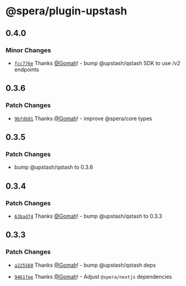 # @spera/plugin-upstash

## 0.4.0

### Minor Changes

- [`fcc776e`](https://github.com/Gomah/spera/commit/fcc776e947b92aba4f770d70cb145214ff38b2c3) Thanks [@Gomah](https://github.com/Gomah)! - bump @upstash/qstash SDK to use /v2 endpoints

## 0.3.6

### Patch Changes

- [`9bfdb91`](https://github.com/Gomah/spera/commit/9bfdb91c3bdf029a7cb01bf39686db0d8be4e0ca) Thanks [@Gomah](https://github.com/Gomah)! - improve @spera/core types

## 0.3.5

### Patch Changes

- bump @upstash/qstash to 0.3.6

## 0.3.4

### Patch Changes

- [`63bad74`](https://github.com/Gomah/spera/commit/63bad74615387d4b0433165e08ab986d1fe63fde) Thanks [@Gomah](https://github.com/Gomah)! - bump @upstash/qstash to 0.3.3

## 0.3.3

### Patch Changes

- [`a225560`](https://github.com/Gomah/spera/commit/a2255607023d5f681acb256dd75d33d42441a64e) Thanks [@Gomah](https://github.com/Gomah)! - bump @upstash/qstash deps

- [`9461fee`](https://github.com/Gomah/spera/commit/9461fee77ae57df87e5e02970c2810c0a608553b) Thanks [@Gomah](https://github.com/Gomah)! - Adjust `@spera/nextjs` dependencies

